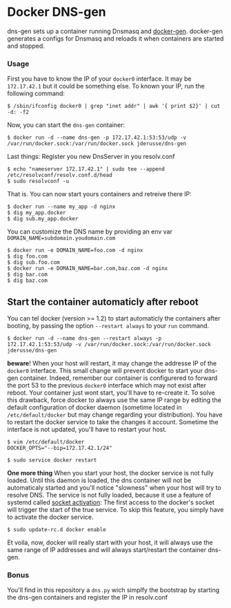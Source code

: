 # Docker DNS-gen

dns-gen sets up a container running Dnsmasq and [docker-gen].
docker-gen generates a configs for Dnsmasq and reloads it when containers are
started and stopped.

### Usage

First you have to know the IP of your `docker0` interface. It may be
`172.17.42.1` but it could be something else. To known your IP, run the
following command:

    $ /sbin/ifconfig docker0 | grep "inet addr" | awk '{ print $2}' | cut -d: -f2

Now, you can start the `dns-gen` container:

    $ docker run -d --name dns-gen -p 172.17.42.1:53:53/udp -v /var/run/docker.sock:/var/run/docker.sock jderusse/dns-gen

Last things: Register you new DnsServer in you resolv.conf

    $ echo "nameserver 172.17.42.1" | sudo tee --append /etc/resolvconf/resolv.conf.d/head
    $ sudo resolvconf -u

That is. You can now start yours containers and retreive there IP:

    $ docker run --name my_app -d nginx
    $ dig my_app.docker
    $ dig sub.my_app.docker

You can customize the DNS name by providing an env var `DOMAIN_NAME=subdomain.youdomain.com`

    $ docker run -e DOMAIN_NAME=foo.com -d nginx
    $ dig foo.com
    $ dig sub.foo.com
    $ docker run -e DOMAIN_NAME=bar.com,baz.com -d nginx
    $ dig bar.com
    $ dig baz.com

## Start the container automaticly after reboot

You can tel docker (version >= 1.2) to start automaticly the containers after
booting, by passing the option `--restart always` to your `run` command.

    $ docker run -d --name dns-gen --restart always -p 172.17.42.1:53:53/udp -v /var/run/docker.sock:/var/run/docker.sock jderusse/dns-gen

**beware**! When your host will restart, it may change the addresse IP of
the `docker0` interface.
This small change will prevent docker to start your dns-gen container.
Indeed, remember our container is configurered to forward the port 53 to the
previous `docker0` interface which may not exist after reboot.
Your container just wont start, you'll have to re-create it.
To solve this drawback, force docker to always use the same IP range by
editing the default configuration of docker daemon (sometime located in
`/etc/default/docker` but may change regarding your distribution).
You have to restart the docker service to take the changes it account.
Sometime the interface is not updated, you'll have to restart your host.

    $ vim /etc/default/docker
    DOCKER_OPTS="--bip=172.17.42.1/24"

    $ sudo service docker restart

**One more thing** When you start your host, the docker service is not fully
loaded.
Until this daemon is loaded, the dns container will not be automaticaly started
and you'll notice "slowness" when your host will try to resolve DNS.
The service is not fully loaded, because it use a feature of systemd called
[socket activation]: The first access to the docker's socket will trigger the
start of the true service.
To skip this feature, you simply have to activate
the docker service.

    $ sudo update-rc.d docker enable

Et voila, now, docker will really start with your host, it will always
use the same range of IP addresses and will always start/restart the container
dns-gen.

### Bonus

You'll find in this repository a `dns.py` wich simplfy the bootstrap by
starting the dns-gen containers and register the IP in resolv.conf

  [docker-gen]: https://github.com/jwilder/docker-gen
  [socket activation]: http://0pointer.de/blog/projects/socket-activation.html
